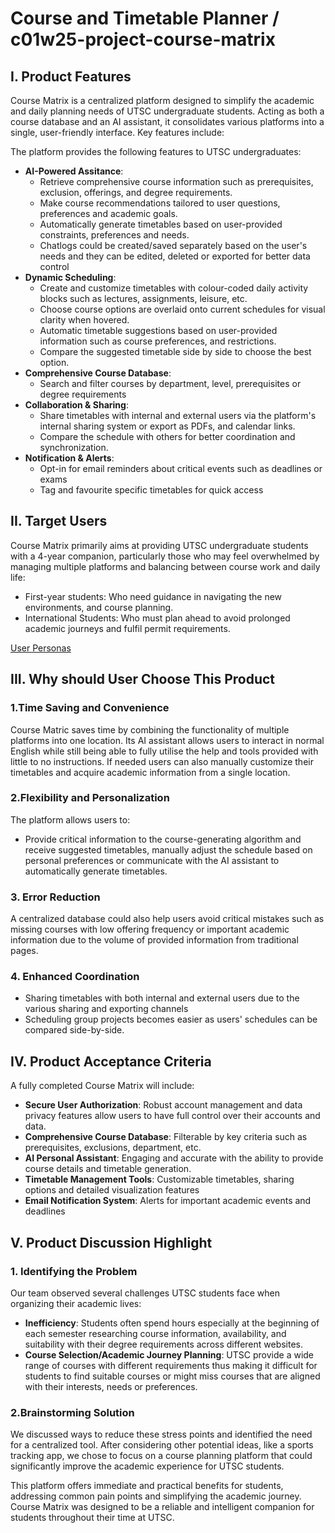 # Course and Timetable Planner / c01w25-project-course-matrix

## I. Product Features
Course Matrix is a centralized platform designed to simplify the academic and daily planning needs of UTSC undergraduate students. Acting as both a course database and an AI assistant, it consolidates various platforms into a single, user-friendly interface. Key features include:

The platform provides the following features to UTSC undergraduates:
- **AI-Powered Assitance**:
  - Retrieve comprehensive course information such as prerequisites, exclusion, offerings, and degree requirements.
  - Make course recommendations tailored to user questions, preferences and academic goals.
  - Automatically generate timetables based on user-provided constraints, preferences and needs.
  - Chatlogs could be created/saved separately based on the user's needs and they can be edited, deleted or exported for better data control 
- **Dynamic Scheduling**:
  - Create and customize timetables with colour-coded daily activity blocks such as lectures, assignments, leisure, etc.
  - Choose course options are overlaid onto current schedules for visual clarity when hovered.
  - Automatic timetable suggestions based on user-provided information such as course preferences, and restrictions.
  - Compare the suggested timetable side by side to choose the best option.
- **Comprehensive Course Database**:
  - Search and filter courses by department, level, prerequisites or degree requirements
- **Collaboration & Sharing**:
  - Share timetables with internal and external users via the platform's internal sharing system or export as PDFs, and calendar links.
  - Compare the schedule with others for better coordination and synchronization.
- **Notification & Alerts**:
  - Opt-in for email reminders about critical events such as deadlines or exams
  - Tag and favourite specific timetables for quick access

## II. Target Users
Course Matrix primarily aims at providing UTSC undergraduate students with a 4-year companion, particularly those who may feel overwhelmed by managing multiple platforms and balancing between course work and daily life: 
- First-year students: Who need guidance in navigating the new environments, and course planning.
- International Students: Who must plan ahead to avoid prolonged academic journeys and fulfil permit requirements.

[User Personas](Personas.pdf)

## III. Why should User Choose This Product
### 1.Time Saving and Convenience
Course Matric saves time by combining the functionality of multiple platforms into one location. Its AI assistant allows users to interact in normal English while still being able to fully utilise the help and tools provided with little to no instructions. If needed users can also manually customize their timetables and acquire academic information from a single location.

### 2.Flexibility and Personalization
The platform allows users to:
- Provide critical information to the course-generating algorithm and receive suggested timetables, manually adjust the schedule based on personal preferences or communicate with the AI assistant to automatically generate timetables.

### 3. Error Reduction
A centralized database could also help users avoid critical mistakes such as missing courses with low offering frequency or important academic information due to the volume of provided information from traditional pages.

### 4. Enhanced Coordination
- Sharing timetables with both internal and external users due to the various sharing and exporting channels
- Scheduling group projects becomes easier as users' schedules can be compared side-by-side.

## IV. Product Acceptance Criteria
A fully completed Course Matrix will include:
- **Secure User Authorization**: Robust account management and data privacy features allow users to have full control over their accounts and data.
- **Comprehensive Course Database**: Filterable by key criteria such as prerequisites, exclusions, department, etc.
- **AI Personal Assistant**: Engaging and accurate with the ability to provide course details and timetable generation. 
- **Timetable Management Tools**: Customizable timetables, sharing options and detailed visualization features
- **Email Notification System**: Alerts for important academic events and deadlines

## V. Product Discussion Highlight
### 1. Identifying the Problem
Our team observed several challenges UTSC students face when organizing their academic lives:
- **Inefficiency**: Students often spend hours especially at the beginning of each semester researching course information, availability, and suitability with their degree requirements across different websites.
- **Course Selection/Academic Journey Planning**: UTSC provide a wide range of courses with different requirements thus making it difficult for students to find suitable courses or might miss courses that are aligned with their interests, needs or preferences.
### 2.Brainstorming Solution
We discussed ways to reduce these stress points and identified the need for a centralized tool. After considering other potential ideas, like a sports tracking app, we chose to focus on a course planning platform that could significantly improve the academic experience for UTSC students.

This platform offers immediate and practical benefits for students, addressing common pain points and simplifying the academic journey. Course Matrix was designed to be a reliable and intelligent companion for students throughout their time at UTSC.